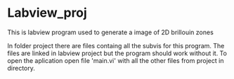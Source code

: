 # Labview_proj
This is labview program used to generate a image of 2D brillouin zones

In folder project there are files containg all the subvis for this program.
The files are linked in labview project but the program should work without it. To open the aplication open file 'main.vi' with all the other files from project in directory. 
